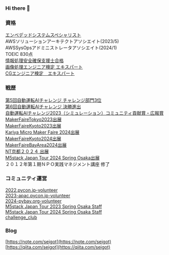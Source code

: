 ### Hi there 👋

### 資格

[エンベデッドシステムスペシャリスト](https://www.ipa.go.jp/shiken/kubun/es.html)  
AWSソリューションアーキテクトアソシエイト(2023/5)  
AWSSysOpsアドミニストレータアソシエイト(2024/1)  
TOEIC 830点  
[情報処理安全確保支援士合格](https://www.ipa.go.jp/shiken/kubun/sc.html)  
[画像処理エンジニア検定 エキスパート](https://www.cgarts.or.jp/v1/kentei/about/img_engineer/second.html)  
[CGエンジニア検定　エキスパート](https://www.cgarts.or.jp/v1/kentei/about/cg_engineer/index.html)  

### 戦歴

[第5回自動運転AIチャレンジ チャレンジ部門3位](https://www.jsae.or.jp/jaaic/result.php)  
[第6回自動運転AIチャレンジ 決勝進出](https://www.jsae.or.jp/jaaic/2023_result.php)  
[自動運転AIチャレンジ2023（シミュレーション）コミュニティ貢献賞・広報賞](https://www.jsae.or.jp/jaaic/2023ver/simulation_result/)  
[MakerFaireTokyo2023出展](https://makezine.jp/event/makers-mft2023/m0169/)  
[MakerFaireKyoto2023出展](https://makezine.jp/event/makers-mfk2023/m0050/)  
[Kariya Micro Maker Faire 2024出展](https://karaage.hatenadiary.jp/entry/2024/02/26/073000)  
[MakerFaireKyoto2024出展](https://makezine.jp/event/makers-mfk2024/m0073/)  
[MakerFaireBayArea2024出展](https://makerfaire.com/maker/entry/75927/)  
[NT京都２０２４ 出展](https://wiki.nicotech.jp/nico_tech/index.php?NT京都2024)  
[M5stack Japan Tour 2024 Spring Osaka出展](https://m5stack2024springosaka.peatix.com/?lang=ja)  
２０１２年第１期ＮＰＯ実践マネジメント講座 修了  

### コミュニティ運営

[2022.pycon.jp-volunteer](https://2022.pycon.jp/en/staff/)  
[2023-apac.pycon.jp-volunteer](https://2023-apac.pycon.jp/staff)  
[2024-pybay.org-volunteer](https://pybay.org)  
[M5stack Japan Tour 2023 Spring Osaka Staff](https://m5stack2023osaka.peatix.com/?lang=ja)  
[M5stack Japan Tour 2024 Spring Osaka Staff](https://m5stack2024springosaka.peatix.com/?lang=ja)  
[challenge_club](https://challenge-club.connpass.com/)  

### Blog

[https://note.com/seigot](https://note.com/seigot)  
[https://qiita.com/seigot](https://qiita.com/seigot)  


<!--
**seigot/seigot** is a ✨ _special_ ✨ repository because its `README.md` (this file) appears on your GitHub profile.

Here are some ideas to get you started:

- 🔭 I’m currently working on ...
- 🌱 I’m currently learning ...
- 👯 I’m looking to collaborate on ...
- 🤔 I’m looking for help with ...
- 💬 Ask me about ...
- 📫 How to reach me: ...
- 😄 Pronouns: ...
- ⚡ Fun fact: ...

-->
